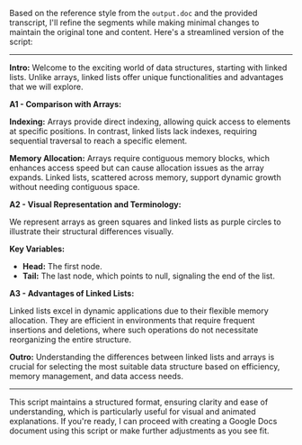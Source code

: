 Based on the reference style from the `output.doc` and the provided transcript, I'll refine the segments while making minimal changes to maintain the original tone and content. Here's a streamlined version of the script:

---

**Intro:**
Welcome to the exciting world of data structures, starting with linked lists. Unlike arrays, linked lists offer unique functionalities and advantages that we will explore.

**A1 - Comparison with Arrays:**

**Indexing:**
Arrays provide direct indexing, allowing quick access to elements at specific positions. In contrast, linked lists lack indexes, requiring sequential traversal to reach a specific element.

**Memory Allocation:**
Arrays require contiguous memory blocks, which enhances access speed but can cause allocation issues as the array expands. Linked lists, scattered across memory, support dynamic growth without needing contiguous space.

**A2 - Visual Representation and Terminology:**

We represent arrays as green squares and linked lists as purple circles to illustrate their structural differences visually.

**Key Variables:**
- **Head:** The first node.
- **Tail:** The last node, which points to null, signaling the end of the list.

**A3 - Advantages of Linked Lists:**

Linked lists excel in dynamic applications due to their flexible memory allocation. They are efficient in environments that require frequent insertions and deletions, where such operations do not necessitate reorganizing the entire structure.

**Outro:**
Understanding the differences between linked lists and arrays is crucial for selecting the most suitable data structure based on efficiency, memory management, and data access needs.

---

This script maintains a structured format, ensuring clarity and ease of understanding, which is particularly useful for visual and animated explanations. If you're ready, I can proceed with creating a Google Docs document using this script or make further adjustments as you see fit.